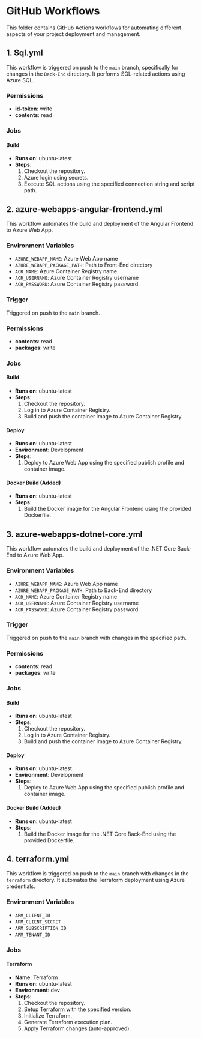# GitHub Workflows

This folder contains GitHub Actions workflows for automating different aspects of your project deployment and management.

## 1. Sql.yml

This workflow is triggered on push to the `main` branch, specifically for changes in the `Back-End` directory. It performs SQL-related actions using Azure SQL.

### Permissions

- **id-token**: write
- **contents**: read

### Jobs

#### Build

- **Runs on**: ubuntu-latest
- **Steps**:
  1. Checkout the repository.
  2. Azure login using secrets.
  3. Execute SQL actions using the specified connection string and script path.

## 2. azure-webapps-angular-frontend.yml

This workflow automates the build and deployment of the Angular Frontend to Azure Web App.

### Environment Variables

- `AZURE_WEBAPP_NAME`: Azure Web App name
- `AZURE_WEBAPP_PACKAGE_PATH`: Path to Front-End directory
- `ACR_NAME`: Azure Container Registry name
- `ACR_USERNAME`: Azure Container Registry username
- `ACR_PASSWORD`: Azure Container Registry password

### Trigger

Triggered on push to the `main` branch.

### Permissions

- **contents**: read
- **packages**: write

### Jobs

#### Build

- **Runs on**: ubuntu-latest
- **Steps**:
  1. Checkout the repository.
  2. Log in to Azure Container Registry.
  3. Build and push the container image to Azure Container Registry.

#### Deploy

- **Runs on**: ubuntu-latest
- **Environment**: Development
- **Steps**:
  1. Deploy to Azure Web App using the specified publish profile and container image.

#### Docker Build (Added)

- **Runs on**: ubuntu-latest
- **Steps**:
  1. Build the Docker image for the Angular Frontend using the provided Dockerfile.

## 3. azure-webapps-dotnet-core.yml

This workflow automates the build and deployment of the .NET Core Back-End to Azure Web App.

### Environment Variables

- `AZURE_WEBAPP_NAME`: Azure Web App name
- `AZURE_WEBAPP_PACKAGE_PATH`: Path to Back-End directory
- `ACR_NAME`: Azure Container Registry name
- `ACR_USERNAME`: Azure Container Registry username
- `ACR_PASSWORD`: Azure Container Registry password

### Trigger

Triggered on push to the `main` branch with changes in the specified path.

### Permissions

- **contents**: read
- **packages**: write

### Jobs

#### Build

- **Runs on**: ubuntu-latest
- **Steps**:
  1. Checkout the repository.
  2. Log in to Azure Container Registry.
  3. Build and push the container image to Azure Container Registry.

#### Deploy

- **Runs on**: ubuntu-latest
- **Environment**: Development
- **Steps**:
  1. Deploy to Azure Web App using the specified publish profile and container image.

#### Docker Build (Added)

- **Runs on**: ubuntu-latest
- **Steps**:
  1. Build the Docker image for the .NET Core Back-End using the provided Dockerfile.

## 4. terraform.yml

This workflow is triggered on push to the `main` branch with changes in the `terraform` directory. It automates the Terraform deployment using Azure credentials.

### Environment Variables

- `ARM_CLIENT_ID`
- `ARM_CLIENT_SECRET`
- `ARM_SUBSCRIPTION_ID`
- `ARM_TENANT_ID`

### Jobs

#### Terraform

- **Name**: Terraform
- **Runs on**: ubuntu-latest
- **Environment**: dev
- **Steps**:
  1. Checkout the repository.
  2. Setup Terraform with the specified version.
  3. Initialize Terraform.
  4. Generate Terraform execution plan.
  5. Apply Terraform changes (auto-approved).
